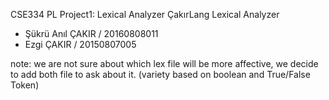 CSE334 PL Project1: Lexical Analyzer
ÇakırLang Lexical Analyzer
- Şükrü Anıl ÇAKIR / 20160808011
- Ezgi ÇAKIR / 20150807005

note: we are not sure about which lex file will be more affective,
we decide to add both file to ask about it.
(variety based on boolean and True/False Token)

